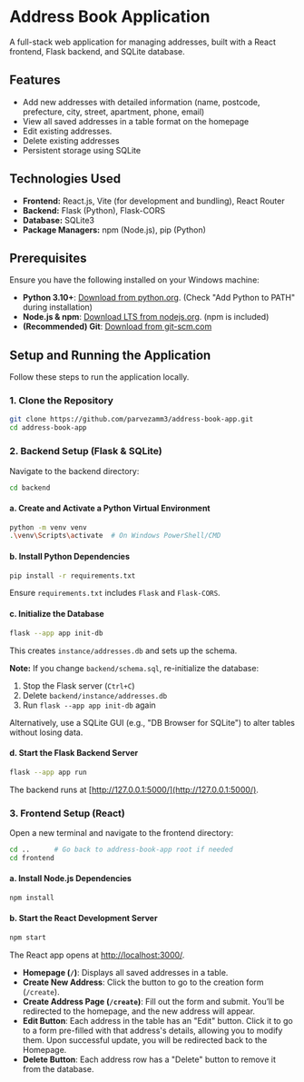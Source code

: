 # Address Book Application

A full-stack web application for managing addresses, built with a React frontend, Flask backend, and SQLite database.

## Features

- Add new addresses with detailed information (name, postcode, prefecture, city, street, apartment, phone, email)
- View all saved addresses in a table format on the homepage
- Edit existing addresses.
- Delete existing addresses
- Persistent storage using SQLite


## Technologies Used

- **Frontend:** React.js, Vite (for development and bundling), React Router
- **Backend:** Flask (Python), Flask-CORS
- **Database:** SQLite3
- **Package Managers:** npm (Node.js), pip (Python)

## Prerequisites

Ensure you have the following installed on your Windows machine:

- **Python 3.10+**: [Download from python.org](https://www.python.org/downloads/). (Check "Add Python to PATH" during installation)
- **Node.js & npm**: [Download LTS from nodejs.org](https://nodejs.org/). (npm is included)
- **(Recommended) Git**: [Download from git-scm.com](https://git-scm.com/)

## Setup and Running the Application

Follow these steps to run the application locally.

### 1. Clone the Repository
```sh
git clone https://github.com/parvezamm3/address-book-app.git
cd address-book-app
```
### 2. Backend Setup (Flask & SQLite)

Navigate to the backend directory:

```sh
cd backend
```

#### a. Create and Activate a Python Virtual Environment

```sh
python -m venv venv
.\venv\Scripts\activate  # On Windows PowerShell/CMD
```

#### b. Install Python Dependencies

```sh
pip install -r requirements.txt
```

Ensure `requirements.txt` includes `Flask` and `Flask-CORS`.

#### c. Initialize the Database

```sh
flask --app app init-db
```

This creates `instance/addresses.db` and sets up the schema.

**Note:** If you change `backend/schema.sql`, re-initialize the database:

1. Stop the Flask server (`Ctrl+C`)
2. Delete `backend/instance/addresses.db`
3. Run `flask --app app init-db` again

Alternatively, use a SQLite GUI (e.g., "DB Browser for SQLite") to alter tables without losing data.

#### d. Start the Flask Backend Server

```sh
flask --app app run
```

The backend runs at [http://127.0.0.1:5000/](http://127.0.0.1:5000/).

### 3. Frontend Setup (React)

Open a new terminal and navigate to the frontend directory:

```sh
cd ..      # Go back to address-book-app root if needed
cd frontend
```

#### a. Install Node.js Dependencies

```sh
npm install
```

#### b. Start the React Development Server

```sh
npm start
```

The React app opens at [http://localhost:3000/](http://localhost:3000/).


- **Homepage (`/`)**: Displays all saved addresses in a table.
- **Create New Address**: Click the button to go to the creation form (`/create`).
- **Create Address Page (`/create`)**: Fill out the form and submit. You’ll be redirected to the homepage, and the new address will appear.
- **Edit Button**: Each address in the table has an "Edit" button. Click it to go to a form pre-filled with that address's details, allowing you to modify them. Upon successful update, you will be redirected back to the Homepage.
- **Delete Button**: Each address row has a "Delete" button to remove it from the database.